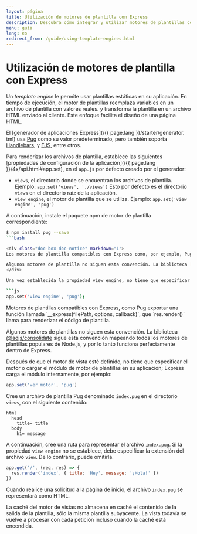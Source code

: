 ```yaml
---
layout: página
title: Utilización de motores de plantilla con Express
description: Descubra cómo integrar y utilizar motores de plantillas como Pug, Handlebars y EJS con Express.js para renderizar páginas HTML dinámicas eficientemente.
menu: guía
lang: es
redirect_from: /guide/using-template-engines.html
---
```


# Utilización de motores de plantilla con Express

Un _template engine_ le permite usar plantillas estáticas en su aplicación. En tiempo de ejecución, el motor de plantillas reemplaza variables
en un archivo de plantilla con valores reales. y transforma la plantilla en un archivo HTML enviado al cliente.
Este enfoque facilita el diseño de una página HTML.

El [generador de aplicaciones Express](/{{ page.lang }}/starter/generator. tml) usa [Pug](https://pugjs.org/api/getting-started.html) como su valor predeterminado, pero también soporta [Handlebars](https://www.npmjs.com/package/handlebars), y [EJS](https://www.npmjs.com/package/ejs), entre otros.

Para renderizar los archivos de plantilla, establece las siguientes [propiedades de configuración de la aplicación](/{{ page.lang }}/4x/api.html#app.set), en el `app.js` por defecto creado por el generador:

- `views`, el directorio donde se encuentran los archivos de plantilla. Ejemplo: `app.set('views', './views')`
  Esto por defecto es el directorio `views` en el directorio raíz de la aplicación.
- `view engine`, el motor de plantilla que se utiliza. Ejemplo: `app.set('view engine', 'pug')`

A continuación, instale el paquete npm de motor de plantilla correspondiente:

````bash
$ npm install pug --save
```bash

<div class="doc-box doc-notice" markdown="1">
Los motores de plantilla compatibles con Express como, por ejemplo, Pug exportan una función denominada `__express(filePath, options, callback)`, que es invocada por la función `res.render()` para representar el código de plantilla.

Algunos motores de plantilla no siguen esta convención. La biblioteca [Consolidate.js](https://www.npmjs.org/package/consolidate) sigue esta convención correlacionando todos los motores de plantilla de Node.js más conocidos, por lo que funciona de forma ininterrumpida en Express.
</div>

Una vez establecida la propiedad view engine, no tiene que especificar el motor ni cargar el módulo de motor de plantilla en la aplicación; Express carga el módulo internamente, como se muestra a continuación (para el ejemplo anterior).

```js
app.set('view engine', 'pug');
````

<div class="doc-box doc-notice" markdown="1">
Motores de plantillas compatibles con Express, como Pug exportar una función llamada `__express(filePath, options, callback)`,
que `res.render()` llama para renderizar el código de plantilla.

Algunos motores de plantillas no siguen esta convención. La biblioteca [@ladjs/consolidate](https://www.npmjs.com/package/@ladjs/consolidate)
sigue esta convención mapeando todos los motores de plantillas populares de Node.js, y por lo tanto funciona perfectamente dentro de Express.

</div>

Después de que el motor de vista esté definido, no tiene que especificar el motor o cargar el módulo de motor de plantillas en su aplicación;
Express carga el módulo internamente, por ejemplo:

```js
app.set('ver motor', 'pug')
```

Cree un archivo de plantilla Pug denominado `index.pug` en el directorio `views`, con el siguiente contenido:

```pug
html
  head
    title= title
  body
    h1= message
```

A continuación, cree una ruta para representar el archivo `index.pug`. Si la propiedad `view engine` no se establece, debe especificar la extensión del archivo `view`. De lo contrario, puede omitirla.

```js
app.get('/', (req, res) => {
  res.render('index', { title: 'Hey', message: '¡Hola!' })
})
```

Cuando realice una solicitud a la página de inicio, el archivo `index.pug` se representará como HTML.

La caché del motor de vistas no almacena en caché el contenido de la salida de la plantilla, sólo la misma plantilla subyacente. La vista todavía se vuelve a procesar con cada petición incluso cuando la caché está encendida.
